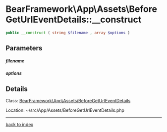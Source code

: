 # BearFramework\App\Assets\BeforeGetUrlEventDetails::__construct

```php
public __construct ( string $filename , array $options )
```

## Parameters

##### filename

##### options

## Details

Class: [BearFramework\App\Assets\BeforeGetUrlEventDetails](bearframework.app.assets.beforegeturleventdetails.class.md)

Location: ~/src/App/Assets/BeforeGetUrlEventDetails.php

---

[back to index](index.md)

